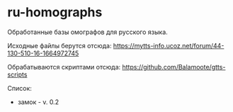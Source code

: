 # ru-homographs

Обработанные базы омографов для русского языка.

Исходные файлы берутся отсюда: https://mytts-info.ucoz.net/forum/44-130-510-16-1664972745<br/>

Обрабатываются скриптами отсюда: https://github.com/Balamoote/gtts-scripts<br/>

Список:

- замок - v. 0.2
